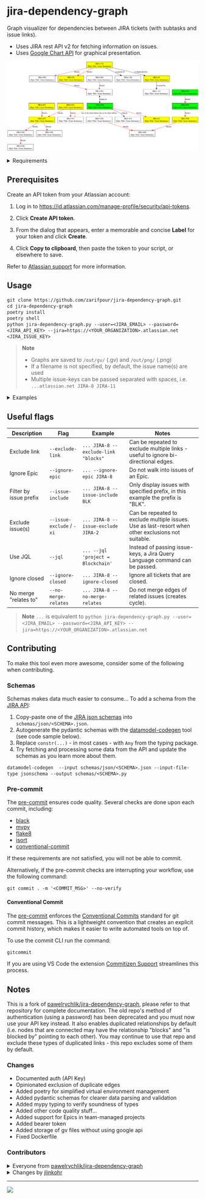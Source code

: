 # jira-dependency-graph

Graph visualizer for dependencies between JIRA tickets (with subtasks and issue links).

* Uses JIRA rest API v2 for fetching information on issues.
* Uses [Google Chart API](https://developers.google.com/chart/) for graphical presentation.

![Example graph](examples/issue_graph_new.svg)

<details>
  <summary>Requirements</summary>

* Python 2.7+ or Python 3+
* [poetry](https://github.com/python-poetry/poetry) (recommended)
* [requests](https://github.com/psf/requests)
* ...

</details>

## Prerequisites

Create an API token from your Atlassian account:

1. Log in to <https://id.atlassian.com/manage-profile/security/api-tokens>.

2. Click **Create API token**.

3. From the dialog that appears, enter a memorable and concise **Label** for your token and click **Create**.

4. Click **Copy to clipboard**, then paste the token to your script, or elsewhere to save.

Refer to [Atlassian support](https://support.atlassian.com/atlassian-account/docs/manage-api-tokens-for-your-atlassian-account/) for more information.

## Usage

```shell
git clone https://github.com/zarifpour/jira-dependency-graph.git
cd jira-dependency-graph
poetry install
poetry shell
python jira-dependency-graph.py --user=<JIRA_EMAIL> --password=<JIRA_API_KEY> --jira=https://<YOUR_ORGANIZATION>.atlassian.net <JIRA_ISSUE_KEY>
```

> **Note**
>
> * Graphs are saved to `/out/gv/` (.gv) and `/out/png/` (.png)
> * If a filename is not specified, by default, the issue name(s) are used
> * Multiple issue-keys can be passed separated with spaces, i.e. `...atlassian.net JIRA-8 JIRA-11`

<details>
  <summary>Examples</summary>

```shell
python jira-dependency-graph.py --user=daniel.zarifpour@simbachain.com --password=A11P22I33K44E55Y --jira=https://simbachain.atlassian.net JIRA-899

🐕 Fetching issues.../

Graphs written to:

 - /path/to/jira_tree/out/gv/JIRA-899.gv
 - /path/to/jira_tree/out/png/JIRA-899.png

🎉 Woohoo, it's done!       %
```

---

![Example graph](examples/issue_graph_new.svg)

</details>

## Useful flags

| Description       | Flag                      | Example     | Notes       |
| -----------       | -----------               | ----------- | ----------- |
| Exclude link      | `--exclude-link`          | `... JIRA-8 --exclude-link "blocks"` | Can be repeated to exclude multiple links - useful to ignore bi-directional edges.     |
| Ignore Epic       | `--ignore-epic`           | `... --ignore-epic JIRA-8` | Do not walk into issues of an Epic.  |
| Filter by issue prefix  | `--issue-include`   | `... JIRA-8 --issue-include BLK`  | Only display issues with specified prefix, in this example the prefix is "BLK". |
| Exclude issue(s)  | `--issue-exclude` / `-xi` | `... JIRA-8 --issue-exclude JIRA-2` | Can be repeated to exclude multiple issues. Use as last-resort when other exclusions not suitable.  |
| Use JQL           | `--jql` | `... --jql 'project = Blockchain'` | Instead of passing issue-keys, a Jira Query Language command can be passed.
| Ignore closed     | `--ignore-closed`         | `... JIRA-8 --ignore-closed` | Ignore all tickets that are closed. |
| No merge "relates to"  | `--no-merge-relates`      | `... JIRA-8 --no-merge-relates` | Do not merge edges of related issues (creates cycle). |

> **Note**
> `...` is equivalent to `python jira-dependency-graph.py --user=<JIRA_EMAIL> --password=<JIRA_API_KEY> --jira=https://<YOUR_ORGANIZATION>.atlassian.net`

## Contributing

To make this tool even more awesome, consider some of the following when contributing.

### Schemas

Schemas makes data much easier to consume... To add a schema from the [JIRA API](https://docs.atlassian.com/software/jira/docs/api/REST/9.3.1/#api/2/):

1. Copy-paste one of the [JIRA json schemas](https://docs.atlassian.com/software/jira/docs/api/REST/9.3.1/#api/2/issue-getIssue) into `schemas/json/<SCHEMA>.json`.
2. Autogenerate the pydantic schemas with the [datamodel-codegen](https://github.com/koxudaxi/datamodel-code-generator) tool (see code sample below).
3. Replace `constr(...)` - in most cases - with `Any` from the typing package.
4. Try fetching and processing some data from the API and update the schemas as you learn more about them.

```shell
datamodel-codegen  --input schemas/json/<SCHEMA>.json --input-file-type jsonschema --output schemas/<SCHEMA>.py
```

### Pre-commit

The [pre-commit](https://pre-commit.com/) ensures code quality. Several checks are done upon each commit, including:

* [black](https://github.com/psf/black)
* [mypy](https://github.com/python/mypy)
* [flake8](https://github.com/PyCQA/flake8)
* [isort](https://github.com/PyCQA/isort)
* [conventional-commit](https://github.com/nebbles/gitcommit)

If these requirements are not satisfied, you will not be able to commit.

Alternatively, if the pre-commit checks are interrupting your workflow, use the following command:

```shell
git commit . -m '<COMMIT_MSG>' --no-verify
```

#### Conventional Commit

The [pre-commit](https://pre-commit.com/) enforces the [Conventional Commits](https://www.conventionalcommits.org/) standard for git commit messages. This is a lightweight convention that creates an explicit commit history, which makes it easier to write automated tools on top of.

To use the commit CLI run the command:

```sh
gitcommit
```

If you are using VS Code the extension [Commitizen Support](https://github.com/KnisterPeter/vscode-commitizen.git) streamlines this process.

## Notes

This is a fork of [pawelrychlik/jira-dependency-graph](https://github.com/pawelrychlik/jira-dependency-graph), please refer to that repository for complete documentation. The old repo's method of authentication (using a password) has been deprecated and you must now use your API key instead. It also enables duplicated relationships by default (i.e. nodes that are connected may have the relationship "blocks" and "is blocked by" pointing to each other). You may continue to use that repo and exclude these types of duplicated links - this repo excludes some of them by default.

### Changes

* Documented auth (API Key)
* Opinionated exclusion of duplicate edges
* Added poetry for simplified virtual environment management
* Added pydantic schemas for clearer data parsing and validation
* Added mypy typing to verify soundness of types
* Added other code quality stuff...
* Added support for Epics in team-managed projects
* Added bearer token
* Added storage of gv files without using google api
* Fixed Dockerfile

### Contributors

<details>
  <summary>
    Everyone from <a href="https://github.com/pawelrychlik/jira-dependency-graph" target="_blank">pawelrychlik/jira-dependency-graph</a>
  </summary>
  <ul>
    <li>Thank you 🌈</li>
  </ul>
</details>

<details>
  <summary>
    Changes by <a href="https://github.com/jlinkohr" target="_blank">jlinkohr</a>
  </summary>
  <ul>
    <li>Added bearer token</li>
    <li>Added storage of gv files without using google api</li>
    <li>Fixed Dockerfile</li>
  </ul>
</details>

---

<a href = "https://github.com/Tanu-N-Prabhu/Python/graphs/contributors">
  <img src = "https://contrib.rocks/image?repo=zarifpour/jira-dependency-graph"/>
</a>
